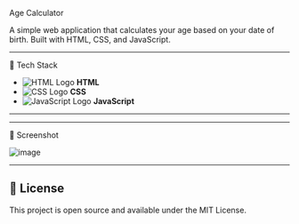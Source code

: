 Age Calculator  

A simple web application that calculates your age based on your date of birth. Built with HTML, CSS, and JavaScript.

---

🚀 Tech Stack  

- ![HTML Logo](https://img.shields.io/badge/-HTML5-orange?style=flat-square&logo=html5&logoColor=white) **HTML**  
- ![CSS Logo](https://img.shields.io/badge/-CSS3-blue?style=flat-square&logo=css3&logoColor=white) **CSS**  
- ![JavaScript Logo](https://img.shields.io/badge/-JavaScript-yellow?style=flat-square&logo=javascript&logoColor=white) **JavaScript**  

---

---

📸 Screenshot  

![image](https://github.com/user-attachments/assets/44354af3-f0a4-46ef-bbfe-589498602bcf)


---

## 📜 License  

This project is open source and available under the MIT License.
